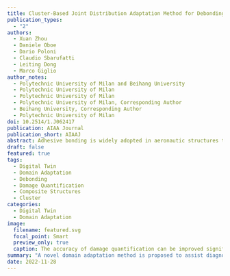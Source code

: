 ```yaml
---
title: Cluster-Based Joint Distribution Adaptation Method for Debonding Quantification in Composite Structures
publication_types:
  - "2"
authors:
  - Xuan Zhou
  - Daniele Oboe
  - Dario Poloni
  - Claudio Sbarufatti
  - Leiting Dong
  - Marco Giglio
author_notes:
  - Polytechnic University of Milan and Beihang University
  - Polytechnic University of Milan
  - Polytechnic University of Milan
  - Polytechnic University of Milan, Corresponding Author
  - Beihang University, Corresponding Author
  - Polytechnic University of Milan
doi: 10.2514/1.J062417
publication: AIAA Journal
publication_short: AIAAJ
abstract: Adhesive bonding is widely adopted in aeronautic structures to join composite materials or to repair damaged substrates. However, one of the most common failure modes for this type of joint is debonding under fatigue loading. In the past years, it has been proven that deboning quantification is feasible, given that abundant experimental data are available. In this context, using domain adaptation to assist diagnostic tasks based on labeled data from similar structures or simulations would be thoroughly beneficial. However, most domain adaptation methods are designed for classifications and cannot efficiently address regressions. A fuzzy-set-based joint distribution adaptation for regression method has been developed by the authors, tackling regression problems but being limited to single outputs. The novelty presented in this paper exploits clustering techniques to approach multi-output problems, adopting a modified multikernel maximum mean discrepancy to improve the domain discrepancy metric. The proposed method is applied to cracked lap shear specimens to assist debonding quantification. Several domain adaptations are investigated from simulations to experiments, and from one specimen to another, proving that the accuracy of damage quantification can be improved significantly in realistic environments. It is envisioned that the proposed approach could be integrated into fleet-level digital twins for nominally identical but heterogeneous systems.
draft: false
featured: true
tags:
  - Digital Twin
  - Domain Adaptation
  - Debonding
  - Damage Quantification
  - Composite Structures
  - Cluster
categories:
  - Digital Twin
  - Domain Adaptation
image:
  filename: featured.svg
  focal_point: Smart
  preview_only: true
  caption: The accuracy of damage quantification can be improved significantly by the proposed method in realistic environments
summary: "A novel domain adaptation method is proposed to assist diagnostic tasks based on labeled data from similar structures or simulations and is then applied to cracked lap shear specimens to assist debonding quantification."
date: 2022-11-28
---
```

